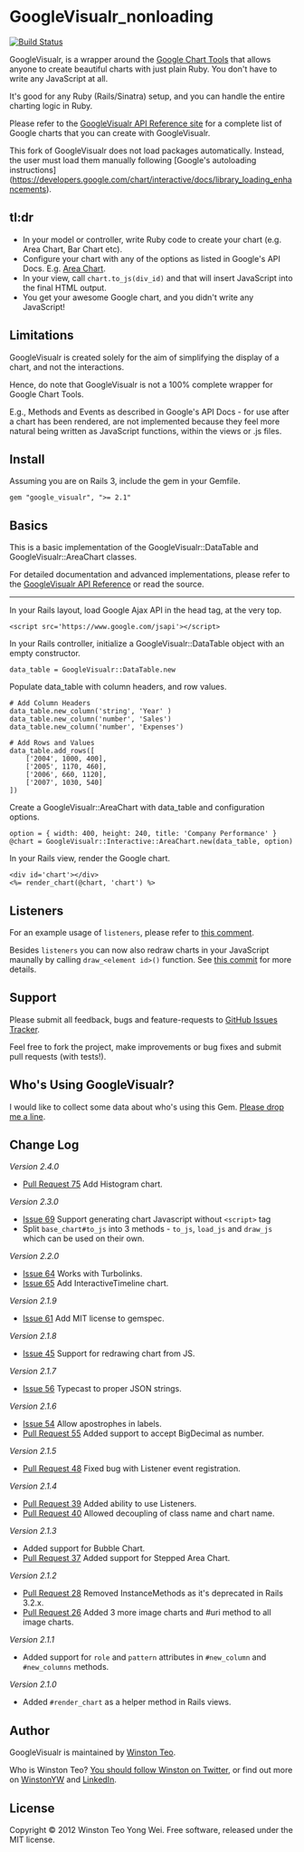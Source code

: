 # GoogleVisualr_nonloading

[<img src="https://secure.travis-ci.org/winston/google_visualr.png?branch=master" alt="Build Status" />](http://travis-ci.org/winston/google_visualr)

GoogleVisualr, is a wrapper around the [Google Chart Tools](http://code.google.com/apis/chart/interactive/docs/) that allows anyone to create beautiful charts with just plain Ruby. You don't have to write any JavaScript at all.

It's good for any Ruby (Rails/Sinatra) setup, and you can handle the entire charting logic in Ruby.

Please refer to the [GoogleVisualr API Reference site](http://googlevisualr.heroku.com/) for a complete list of Google charts that you can create with GoogleVisualr.

This fork of GoogleVisualr does not load packages automatically. Instead, the user must load them manually following [Google's autoloading instructions] (https://developers.google.com/chart/interactive/docs/library_loading_enhancements).

## tl:dr

* In your model or controller, write Ruby code to create your chart (e.g. Area Chart, Bar Chart etc).
* Configure your chart with any of the options as listed in Google's API Docs. E.g. [Area Chart](http://code.google.com/apis/chart/interactive/docs/gallery/areachart.html#Configuration_Options).
* In your view, call `chart.to_js(div_id)` and that will insert JavaScript into the final HTML output.
* You get your awesome Google chart, and you didn't write any JavaScript!

## Limitations

GoogleVisualr is created solely for the aim of simplifying the display of a chart, and not the interactions.

Hence, do note that GoogleVisualr is not a 100% complete wrapper for Google Chart Tools.

E.g., Methods and Events as described in Google's API Docs - for use after a chart has been rendered, are not implemented because they feel more natural being written as JavaScript functions, within the views or .js files.

## Install

Assuming you are on Rails 3, include the gem in your Gemfile.

    gem "google_visualr", ">= 2.1"

## Basics

This is a basic implementation of the GoogleVisualr::DataTable and GoogleVisualr::AreaChart classes.

For detailed documentation and advanced implementations, please refer to the [GoogleVisualr API Reference](http://googlevisualr.heroku.com/) or read the source.

---

In your Rails layout, load Google Ajax API in the head tag, at the very top.

    <script src='https://www.google.com/jsapi'></script>

In your Rails controller, initialize a GoogleVisualr::DataTable object with an empty constructor.

    data_table = GoogleVisualr::DataTable.new

Populate data_table with column headers, and row values.

	# Add Column Headers
	data_table.new_column('string', 'Year' )
	data_table.new_column('number', 'Sales')
	data_table.new_column('number', 'Expenses')

	# Add Rows and Values
	data_table.add_rows([
		['2004', 1000, 400],
		['2005', 1170, 460],
		['2006', 660, 1120],
		['2007', 1030, 540]
	])

Create a GoogleVisualr::AreaChart with data_table and configuration options.

	option = { width: 400, height: 240, title: 'Company Performance' }
	@chart = GoogleVisualr::Interactive::AreaChart.new(data_table, option)

In your Rails view, render the Google chart.

	<div id='chart'></div>
	<%= render_chart(@chart, 'chart') %>

## Listeners

For an example usage of `listeners`, please refer to [this comment](https://github.com/winston/google_visualr/issues/36#issuecomment-9880256).

Besides `listeners` you can now also redraw charts in your JavaScript maunally by calling `draw_<element id>()` function. See [this commit](https://github.com/winston/google_visualr/commit/e5554886bd83f56dd31bbc543fdcf1e24523776a) for more details.

## Support

Please submit all feedback, bugs and feature-requests to [GitHub Issues Tracker](http://github.com/winston/google_visualr/issues).

Feel free to fork the project, make improvements or bug fixes and submit pull requests (with tests!).

## Who's Using GoogleVisualr?

I would like to collect some data about who's using this Gem. [Please drop me a line](mailto:winstonyw+googlevisualr@gmail.com).

## Change Log

<em>Version 2.4.0</em>

* [Pull Request 75](https://github.com/winston/google_visualr/pull/75) Add Histogram chart.

<em>Version 2.3.0</em>

* [Issue 69](https://github.com/winston/google_visualr/pull/69) Support generating chart Javascript without `<script>` tag
* Split `base_chart#to_js` into 3 methods - `to_js`, `load_js` and `draw_js` which can be used on their own.

<em>Version 2.2.0</em>

* [Issue 64](https://github.com/winston/google_visualr/pull/64) Works with Turbolinks.
* [Issue 65](https://github.com/winston/google_visualr/pull/65) Add InteractiveTimeline chart.

<em>Version 2.1.9</em>

* [Issue 61](https://github.com/winston/google_visualr/issues/45) Add MIT license to gemspec.

<em>Version 2.1.8</em>

* [Issue 45](https://github.com/winston/google_visualr/issues/45) Support for redrawing chart from JS.

<em>Version 2.1.7</em>

* [Issue 56](https://github.com/winston/google_visualr/issues/56) Typecast to proper JSON strings.

<em>Version 2.1.6</em>

* [Issue 54](https://github.com/winston/google_visualr/issues/54) Allow apostrophes in labels.
* [Pull Request 55](https://github.com/winston/google_visualr/pull/55) Added support to accept BigDecimal as number.

<em>Version 2.1.5</em>

* [Pull Request 48](https://github.com/winston/google_visualr/pull/48) Fixed bug with Listener event registration.

<em>Version 2.1.4</em>

* [Pull Request 39](https://github.com/winston/google_visualr/pull/39) Added ability to use Listeners.
* [Pull Request 40](https://github.com/winston/google_visualr/pull/40) Allowed decoupling of class name and chart name.

<em>Version 2.1.3</em>

* Added support for Bubble Chart.
* [Pull Request 37](https://github.com/winston/google_visualr/pull/37) Added support for Stepped Area Chart.

<em>Version 2.1.2</em>

* [Pull Request 28](https://github.com/winston/google_visualr/pull/28) Removed InstanceMethods as it's deprecated in Rails 3.2.x.
* [Pull Request 26](https://github.com/winston/google_visualr/pull/26) Added 3 more image charts and #uri method to all image charts.

<em>Version 2.1.1</em>

* Added support for `role` and `pattern` attributes in `#new_column` and `#new_columns` methods.

<em>Version 2.1.0</em>

* Added `#render_chart` as a helper method in Rails views.

## Author

GoogleVisualr is maintained by [Winston Teo](mailto:winstonyw+googlevisualr@gmail.com).

Who is Winston Teo? [You should follow Winston on Twitter](http://www.twitter.com/winstonyw), or find out more on [WinstonYW](http://www.winstonyw.com) and [LinkedIn](http://sg.linkedin.com/in/winstonyw).

## License

Copyright © 2012 Winston Teo Yong Wei. Free software, released under the MIT license.
